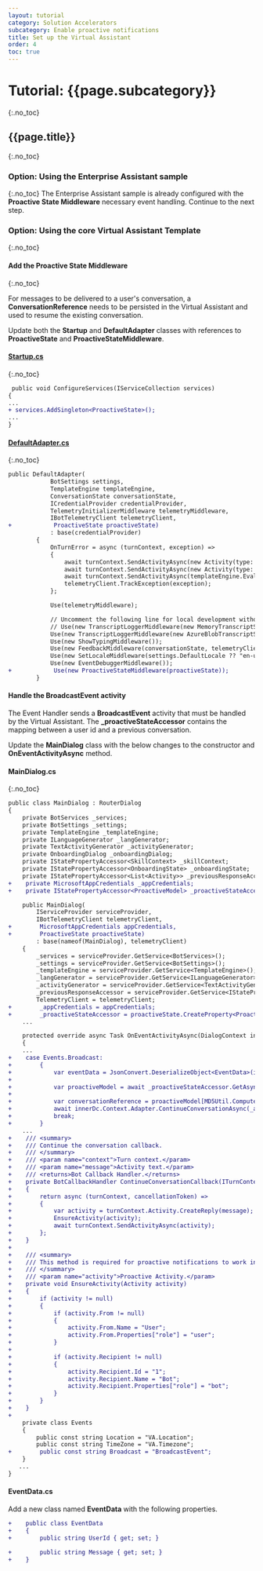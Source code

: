 ```yaml
---
layout: tutorial
category: Solution Accelerators
subcategory: Enable proactive notifications
title: Set up the Virtual Assistant
order: 4
toc: true
---
```


# Tutorial: {{page.subcategory}}
{:.no_toc}
## {{page.title}}
{:.no_toc}
### Option: Using the Enterprise Assistant sample
{:.no_toc}
The Enterprise Assistant sample is already configured with the **Proactive State Middleware** necessary event handling. Continue to the next step.

### Option: Using the core Virtual Assistant Template
{:.no_toc}

#### Add the Proactive State Middleware
{:.no_toc}

For messages to be delivered to a user's conversation, a **ConversationReference** needs to be persisted in the Virtual Assistant and used to resume the existing conversation.

Update both the **Startup** and **DefaultAdapter** classes with references to **ProactiveState** and **ProactiveStateMiddleware**.

#### [Startup.cs]({{site.repo}})
{:.no_toc}

```diff
 public void ConfigureServices(IServiceCollection services)
{
...
+ services.AddSingleton<ProactiveState>();
...
}
```

#### [DefaultAdapter.cs]({{site.repo}})
{:.no_toc}

```diff
public DefaultAdapter(
            BotSettings settings,
            TemplateEngine templateEngine,
            ConversationState conversationState,
            ICredentialProvider credentialProvider,
            TelemetryInitializerMiddleware telemetryMiddleware,
            IBotTelemetryClient telemetryClient,
+            ProactiveState proactiveState)
            : base(credentialProvider)
        {
            OnTurnError = async (turnContext, exception) =>
            {
                await turnContext.SendActivityAsync(new Activity(type: ActivityTypes.Trace, text: $"{exception.Message}"));
                await turnContext.SendActivityAsync(new Activity(type: ActivityTypes.Trace, text: $"{exception.StackTrace}"));
                await turnContext.SendActivityAsync(templateEngine.EvaluateTemplate("errorMessage"));
                telemetryClient.TrackException(exception);
            };

            Use(telemetryMiddleware);

            // Uncomment the following line for local development without Azure Storage
            // Use(new TranscriptLoggerMiddleware(new MemoryTranscriptStore()));
            Use(new TranscriptLoggerMiddleware(new AzureBlobTranscriptStore(settings.BlobStorage.ConnectionString, settings.BlobStorage.Container)));
            Use(new ShowTypingMiddleware());
            Use(new FeedbackMiddleware(conversationState, telemetryClient));
            Use(new SetLocaleMiddleware(settings.DefaultLocale ?? "en-us"));
            Use(new EventDebuggerMiddleware());
+            Use(new ProactiveStateMiddleware(proactiveState));
        }
```

#### Handle the **BroadcastEvent** activity

The Event Handler sends a **BroadcastEvent** activity that must be handled by the Virtual Assistant.
The **_proactiveStateAccessor** contains the mapping between a user id and a previous conversation.

Update the **MainDialog** class with the below changes to the constructor and **OnEventActivityAsync** method.

#### MainDialog.cs
{:.no_toc}

```diff
public class MainDialog : RouterDialog
{
    private BotServices _services;
    private BotSettings _settings;
    private TemplateEngine _templateEngine;
    private ILanguageGenerator _langGenerator;
    private TextActivityGenerator _activityGenerator;
    private OnboardingDialog _onboardingDialog;
    private IStatePropertyAccessor<SkillContext> _skillContext;
    private IStatePropertyAccessor<OnboardingState> _onboardingState;
    private IStatePropertyAccessor<List<Activity>> _previousResponseAccessor;
+    private MicrosoftAppCredentials _appCredentials;
+    private IStatePropertyAccessor<ProactiveModel> _proactiveStateAccessor;

    public MainDialog(
        IServiceProvider serviceProvider,
        IBotTelemetryClient telemetryClient,
+        MicrosoftAppCredentials appCredentials,
+        ProactiveState proactiveState)
        : base(nameof(MainDialog), telemetryClient)
    {
        _services = serviceProvider.GetService<BotServices>();
        _settings = serviceProvider.GetService<BotSettings>();
        _templateEngine = serviceProvider.GetService<TemplateEngine>();
        _langGenerator = serviceProvider.GetService<ILanguageGenerator>();
        _activityGenerator = serviceProvider.GetService<TextActivityGenerator>();
        _previousResponseAccessor = serviceProvider.GetService<IStatePropertyAccessor<List<Activity>>>();
        TelemetryClient = telemetryClient;
+        _appCredentials = appCredentials;
+        _proactiveStateAccessor = proactiveState.CreateProperty<ProactiveModel>(nameof(ProactiveModel));
    ...

    protected override async Task OnEventActivityAsync(DialogContext innerDc, CancellationToken cancellationToken = default)
    {
    ...
+    case Events.Broadcast:
+        {
+            var eventData = JsonConvert.DeserializeObject<EventData>(innerDc.Context.Activity.Value.ToString());
+
+            var proactiveModel = await _proactiveStateAccessor.GetAsync(innerDc.Context, () => new ProactiveModel());
+
+            var conversationReference = proactiveModel[MD5Util.ComputeHash(eventData.UserId)].Conversation;
+            await innerDc.Context.Adapter.ContinueConversationAsync(_appCredentials.MicrosoftAppId, conversationReference, ContinueConversationCallback(innerDc.Context, eventData.Message), cancellationToken);
+            break;
+        }
    ...
+    /// <summary>
+    /// Continue the conversation callback.
+    /// </summary>
+    /// <param name="context">Turn context.</param>
+    /// <param name="message">Activity text.</param>
+    /// <returns>Bot Callback Handler.</returns>
+    private BotCallbackHandler ContinueConversationCallback(ITurnContext context, string message)
+    {
+        return async (turnContext, cancellationToken) =>
+        {
+            var activity = turnContext.Activity.CreateReply(message);
+            EnsureActivity(activity);
+            await turnContext.SendActivityAsync(activity);
+        };
+    }
+
+    /// <summary>
+    /// This method is required for proactive notifications to work in Web Chat.
+    /// </summary>
+    /// <param name="activity">Proactive Activity.</param>
+    private void EnsureActivity(Activity activity)
+    {
+        if (activity != null)
+        {
+            if (activity.From != null)
+            {
+                activity.From.Name = "User";
+                activity.From.Properties["role"] = "user";
+            }
+
+            if (activity.Recipient != null)
+            {
+                activity.Recipient.Id = "1";
+                activity.Recipient.Name = "Bot";
+                activity.Recipient.Properties["role"] = "bot";
+            }
+        }
+    }
+
    private class Events
    {
        public const string Location = "VA.Location";
        public const string TimeZone = "VA.Timezone";
+        public const string Broadcast = "BroadcastEvent";
    }
   ...
}
```

#### EventData.cs

Add a new class named **EventData** with the following properties.

```diff
+    public class EventData
+    {
+        public string UserId { get; set; }

+        public string Message { get; set; }
+    }
```